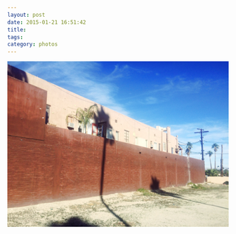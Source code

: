 ```yaml
---
layout: post
date: 2015-01-21 16:51:42
title: 
tags:
category: photos
---
```


![title](/assets/photoblog/palm-shade.jpg)